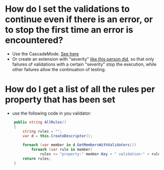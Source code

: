 # How do I set the validations to continue even if there is an error, or to stop the first time an error is encountered?
* Use the CascadeMode. [See here](https://github.com/JeremySkinner/FluentValidation/wiki/Configuring-a-Validator#setting-the-cascade-mode)
* Or create an extension with "severity" [like this person did](https://fluentvalidation.codeplex.com/discussions/355890), so that only failures of validations with a certain "severity" stop the execution, while other failures allow the continuation of testing.   

# How do I get a list of all the rules per property that has been set
* use the following code in you validator: 

```C#
    public string AllRules()  
    {  
        string rules = "";  
        var d = this.CreateDescriptor();  
  
        foreach (var member in d.GetMembersWithValidators())  
            foreach (var rule in member)  
                rules += "property:" member.Key + " validation:" + rule +  Environment.NewLine;  
        return rules;  
    }
```
